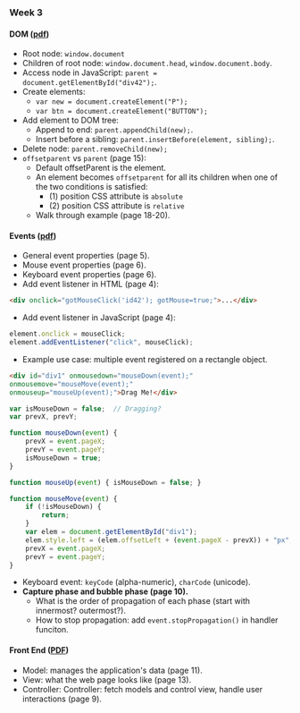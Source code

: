 ### Week 3
#### DOM ([pdf](DOM.pdf))
* Root node: `window.document`
* Children of root node: `window.document.head`, `window.document.body`.
* Access node in JavaScript: `parent = document.getElementById("div42");`.
* Create elements:
    * `var new = document.createElement("P");`
    * `var btn = document.createElement("BUTTON"); `
* Add element to DOM tree:
    * Append to end: `parent.appendChild(new);`.
    * Insert before a sibling: `parent.insertBefore(element, sibling);`.
* Delete node: `parent.removeChild(new);`
* `offsetparent` vs `parent` (page 15):
    * Default offsetParent is the <body> element.
    * An element becomes `offsetparent` for all its children when one of the two conditions is satisfied:
        * (1) position CSS attribute is `absolute`
        * (2) position CSS attribute is `relative`
    * Walk through example (page 18-20).

#### Events ([pdf](Events.pdf))
* General event properties (page 5).
* Mouse event properties (page 6).
* Keyboard event properties (page 6).
* Add event listener in HTML (page 4):

```HTML
<div onclick="gotMouseClick('id42'); gotMouse=true;">...</div>
```

* Add event listener in JavaScript (page 4):

```JavaScript
element.onclick = mouseClick;
element.addEventListener("click", mouseClick);
```

* Example use case: multiple event registered on a rectangle object.

```HTML
<div id="div1" onmousedown="mouseDown(event);"
onmousemove="mouseMove(event);"
onmouseup="mouseUp(event);">Drag Me!</div>
```

```JavaScript
var isMouseDown = false;  // Dragging?
var prevX, prevY;

function mouseDown(event) {
    prevX = event.pageX;
    prevY = event.pageY;
    isMouseDown = true;
}

function mouseUp(event) { isMouseDown = false; }

function mouseMove(event) {
    if (!isMouseDown) {
        return;
    }
    var elem = document.getElementById("div1");
    elem.style.left = (elem.offsetLeft + (event.pageX - prevX)) + "px"; elem.style.top = (elem.offsetTop + (event.pageY - prevY)) + "px";
    prevX = event.pageX;
    prevY = event.pageY;
}
```

* Keyboard event: `keyCode` (alpha-numeric), `charCode` (unicode).
* **Capture phase and bubble phase (page 10).**
    * What is the order of propagation of each phase (start with innermost? outermost?).
    * How to stop propagation: add `event.stopPropagation()` in handler funciton.

#### Front End ([PDF](FrontEnd.pdf))
* Model: manages the application's data (page 11).
* View: what the web page looks like (page 13).
* Controller: Controller: fetch models and control view, handle user interactions (page 9).
